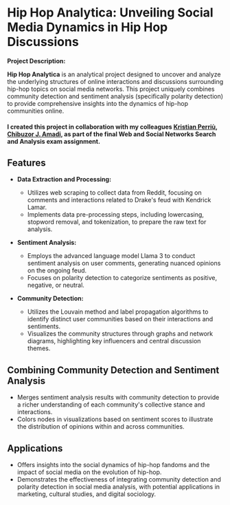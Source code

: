 # Hip Hop Analytica: Unveiling Social Media Dynamics in Hip Hop Discussions

**Project Description:**

**Hip Hop Analytica** is an analytical project designed to uncover and analyze the underlying structures of online interactions and discussions surrounding hip-hop topics on social media networks. This project uniquely combines community detection and sentiment analysis (specifically polarity detection) to provide comprehensive insights into the dynamics of hip-hop communities online.

#### I created this project in collaboration with my colleagues [Kristian Perriù](https://github.com/kristianperriu), [Chibuzor J. Amadi](https://github.com/chibuzoramadi), as part of the final Web and Social Networks Search and Analysis exam assignment.

## Features

- **Data Extraction and Processing:**
  - Utilizes web scraping to collect data from Reddit, focusing on comments and interactions related to Drake's feud with Kendrick Lamar.
  - Implements data pre-processing steps, including lowercasing, stopword removal, and tokenization, to prepare the raw text for analysis.

- **Sentiment Analysis:**
  - Employs the advanced language model Llama 3 to conduct sentiment analysis on user comments, generating nuanced opinions on the ongoing feud.
  - Focuses on polarity detection to categorize sentiments as positive, negative, or neutral.

- **Community Detection:**
  - Utilizes the Louvain method and label propagation algorithms to identify distinct user communities based on their interactions and sentiments.
  - Visualizes the community structures through graphs and network diagrams, highlighting key influencers and central discussion themes.

## Combining Community Detection and Sentiment Analysis

- Merges sentiment analysis results with community detection to provide a richer understanding of each community's collective stance and interactions.
- Colors nodes in visualizations based on sentiment scores to illustrate the distribution of opinions within and across communities.

## Applications

- Offers insights into the social dynamics of hip-hop fandoms and the impact of social media on the evolution of hip-hop.
- Demonstrates the effectiveness of integrating community detection and polarity detection in social media analysis, with potential applications in marketing, cultural studies, and digital sociology.
